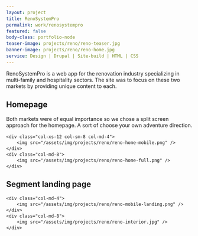 ```yaml
---
layout: project
title: RenoSystemPro
permalink: work/renosystempro
featured: false
body-class: portfolio-node
teaser-image: projects/reno/reno-teaser.jpg
banner-image: projects/reno/reno-home.jpg
service: Design | Drupal | Site-build | HTML | CSS
---
```


RenoSystemPro is a web app for the renovation industry specializing in multi-family and hospitality sectors. The site was to focus on these two markets by providing unique content to each. 


## Homepage

Both markets were of equal importance so we chose a split screen approach for the homepage. A sort of choose your own adventure direction.

<div class="row justify-content-center img-section">

	<div class="col-xs-12 col-sm-8 col-md-4">
		<img src="/assets/img/projects/reno/reno-home-mobile.png" /> 
	</div>
	<div class="col-md-8">
		<img src="/assets/img/projects/reno/reno-home-full.png" />
	</div>
</div>

## Segment landing page
<div class="row img-section">

	<div class="col-md-4">
		<img src="/assets/img/projects/reno/reno-mobile-landing.png" /> 
	</div>
	<div class="col-md-8">
		<img src="/assets/img/projects/reno/reno-interior.jpg" />
	</div>
</div>